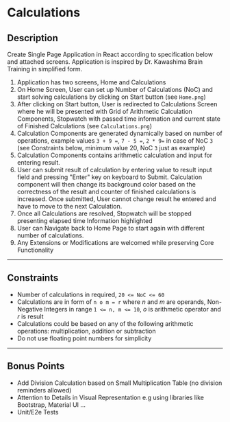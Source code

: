 # Calculations

## Description

Create Single Page Application in React according to specification below and attached screens.
Application is inspired by Dr. Kawashima Brain Training in simplified form.

1. Application has two screens, Home and Calculations
1. On Home Screen, User can set up Number of Calculations (NoC) and start solving calculations by clicking on Start button (see `Home.png`)
1. After clicking on Start button, User is redirected to Calculations Screen where he will be presented with Grid of Arithmetic Calculation Components, Stopwatch with passed time information and current state of Finished Calculations (see `Calculations.png`)
1. Calculation Components are generated dynamically based on number of operations, example values `3 + 9 =`, `7 - 5 =`, `2 * 9=` in case of NoC `3` (see Constraints below, minimum value 20, NoC `3` just as example)
1. Calculation Components contains arithmetic calculation and input for entering result.
1. User can submit result of calculation by entering value to result input field and pressing "Enter" key on keyboard to Submit. Calculation component will then change its background color based on the correctness of the result and counter of finished calculations is increased. Once submitted, User cannot change result he entered and have to move to the next Calculation.
1. Once all Calculations are resolved, Stopwatch will be stopped presenting elapsed time Information highlighted
1. User can Navigate back to Home Page to start again with different number of calculations.
1. Any Extensions or Modifications are welcomed while preserving Core Functionality

---

## Constraints

- Number of calculations in required, `20 <= NoC <= 60`
- Calculations are in form of `n o m = r` where _n_ and _m_ are operands, Non-Negative Integers in range `1 <= n, m <= 10`, _o_ is arithmetic operator and _r_ is result
- Calculations could be based on any of the following arithmetic operations: multiplication, addition or subtraction
- Do not use floating point numbers for simplicity

---

## Bonus Points

- Add Division Calculation based on Small Multiplication Table (no division reminders allowed)
- Attention to Details in Visual Representation e.g using libraries like Bootstrap, Material UI ...
- Unit/E2e Tests
